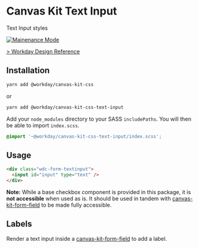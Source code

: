 # Canvas Kit Text Input

Text Input styles

<a href="../README.md">
  <img src="https://img.shields.io/badge/-maintenance mode-important" alt="Mainenance Mode" />
</a>

[> Workday Design Reference](https://design.workday.com/components/inputs/text-input)

## Installation

```sh
yarn add @workday/canvas-kit-css
```

or

```sh
yarn add @workday/canvas-kit-css-text-input
```

Add your `node_modules` directory to your SASS `includePaths`. You will then be able to import
`index.scss`.

```scss
@import '~@workday/canvas-kit-css-text-input/index.scss';
```

## Usage

```html
<div class="wdc-form-textinput">
  <input id="input" type="text" />
</div>
```

**Note:** While a base checkbox component is provided in this package, it is **not accessible** when
used as is. It should be used in tandem with [canvas-kit-form-field](../../form-field/css) to be
made fully accessible.

## Labels

Render a text input inside a [canvas-kit-form-field](../../form-field/css) to add a label.
